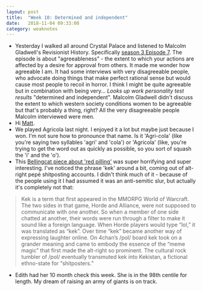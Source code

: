 ```yaml
---
layout: post
title:  "Week 10: Determined and independent"
date:   2018-11-04 09:33:00
category: weaknotes
---
```


* Yesterday I walked all around Crystal Palace and listened to Malcolm Gladwell's Revisionist History. Specifically [season 3 Episode 7](http://revisionisthistory.com/episodes/27-malcolm-gladwell-s-12-rules-for-life). The episode is about "agreeableness" - the extent to which your actions are affected by a desire for approval from others. It made me wonder how agreeable I am. It had some interviews with very disagreeable people, who advocate doing things that make perfect rational sense but would cause most people to recoil in horror. I think I might be quite agreeable but in combination with being very... *Looks up work personality test results* "determined and independent". Malcolm Gladwell didn't discuss the extent to which western society conditions women to be agreeable but that's probably a thing, right? All the very disagreeable people Malcolm interviewed were men.
* Hi [Matt](https://blog.153.io/2018/10/22/weeknotes-3/).
* We played Agricola last night. I enjoyed it a lot but maybe just because I won. I'm not sure how to pronounce that name. Is it 'Agri-cola' (like you're saying two syllables 'agri' and 'cola') or 'Agricola' (like, you're trying to get the word out as quickly as possible, so you sort of squash the 'i' and the 'o').
* This [Bellingcat piece about 'red pilling'](https://www.bellingcat.com/news/americas/2018/10/11/memes-infowars-75-fascist-activists-red-pilled/) was super horrifying and super interesting. I've noticed the phrase 'kek' around a bit, coming out of alt-right pepé shitposting accounts. I didn't think much of it - because of the people using it I had assumed it was an anti-semitic slur, but actually it's completely not that:

> Kek is a term that first appeared in the MMORPG World of Warcraft. The two sides in that game, Horde and Alliance, were not supposed to communicate with one another. So when a member of one side chatted at another, their words were run through a filter to make it sound like a foreign language. When Horde players would type “lol,” it was translated as “kek”. Over time “kek” became another way of expressing laughter online. On 4chan’s /pol/ board kek took on a grander meaning and came to embody the essence of the “meme magic” that first made the alt-right so prominent.  The cultural rock tumbler of /pol/ eventually transmuted kek into Kekistan, a fictional ethno-state for “shitposters.”

* Edith had her 10 month check this week. She is in the 98th centile for length. My dream of raising an army of giants is on track.
